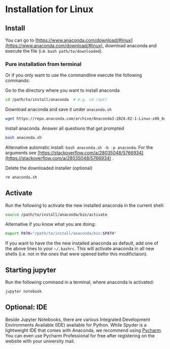 # Installation for Linux

## Install
You can go to [https://www.anaconda.com/download/#linux](https://www.anaconda.com/download/#linux), download anaconda and execute the file (i.e. `bash path/to/downloaded`).

### Pure installation from terminal
Or if you only want to use the commandline execute the following commands:

Go to the directory where you want to install anaconda
```bash
cd /path/to/install/anaconda  # e.g. cd /opt/

```

Download anaconda and save it under `anaconda.sh`
```bash
wget https://repo.anaconda.com/archive/Anaconda3-2024.02-1-Linux-x86_64.sh -O anaconda.sh
```

Install anaconda. Answer all questions that get prompted
```bash
bash anaconda.sh
```
Alternative automatic install:
`bash anaconda.sh -b -p anaconda`.
For the arguments see [https://stackoverflow.com/a/28035048/5766934](https://stackoverflow.com/a/28035048/5766934) .

Delete the downloaded installer (optional)
```bash
rm anaconda.sh
```

## Activate

Run the following to activate the new installed anaconda in the current shell:
```bash
source /path/to/install/anaconda/bin/activate
```
Alternative if you know what you are doing:
```bash
export PATH="/path/to/install/anaconda/bin:$PATH"
```
If you want to have the the new installed anaconda as default, add one of the above lines to your `~/.bashrc`. This will activate anaconda in all new shells (i.e. not in the ones that were opened befor this modifictaion).


## Starting jupyter

Run the following command in a terminal, where anaconda is activated:
```bash
jupyter notebook
```

## Optional: IDE
Beside Jupyter Notebooks, there are various Integrated Development Environments Available (IDE) available for Python. While Spyder is a lightweight IDE that comes with Anaconda, we recommend using [Pycharm](https://www.jetbrains.com/pycharm/download/). You can even use Pycharm Professional for free after registering on the website with your university mail.
